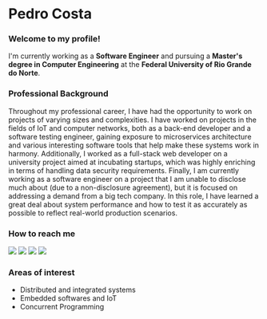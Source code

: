 # Pedro Costa
### Welcome to my profile!

I'm currently working as a **Software Engineer** and pursuing a **Master's degree in Computer Engineering** at the **Federal University of Rio Grande do Norte**.

### Professional Background

Throughout my professional career, I have had the opportunity to work on projects of varying sizes and complexities. I have worked on projects in the fields of IoT and computer networks, both as a back-end developer and a software testing engineer, gaining exposure to microservices architecture and various interesting software tools that help make these systems work in harmony. Additionally, I worked as a full-stack web developer on a university project aimed at incubating startups, which was highly enriching in terms of handling data security requirements. Finally, I am currently working as a software engineer on a project that I am unable to disclose much about (due to a non-disclosure agreement), but it is focused on addressing a demand from a big tech company. In this role, I have learned a great deal about system performance and how to test it as accurately as possible to reflect real-world production scenarios.

### How to reach me
<div>
<a href="https://github.com/opedro-c" target="_blank"><img src="https://img.shields.io/badge/GitHub-%23121011.svg?logo=github&logoColor=white"></a>
<a href="https://www.linkedin.com/in/pedro-costa-06a82422b"><img src="https://custom-icon-badges.demolab.com/badge/LinkedIn-0A66C2?logo=linkedin-white&logoColor=fff"></a>
<a href="mailto:opedrocosta@pm.me"><img src="https://img.shields.io/badge/Proton%20Mail-6D4AFF?logo=protonmail&logoColor=fff"></a>
<a href="https://floss.social/@pedro_aragao"><img src="https://img.shields.io/badge/Mastodon-6364FF?logo=mastodon&logoColor=fff"></a>
</div> 

### Areas of interest

- Distributed and integrated systems
- Embedded softwares and IoT
- Concurrent Programming
